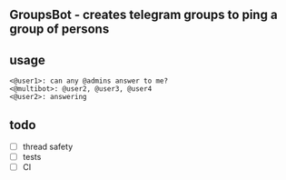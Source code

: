 ## GroupsBot - creates telegram groups to ping a group of persons

## usage

```
<@user1>: can any @admins answer to me?
<@multibot>: @user2, @user3, @user4
<@user2>: answering
```

## todo

* [ ] thread safety
* [ ] tests
* [ ] CI
